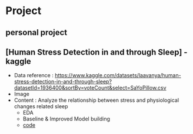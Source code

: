 # Project

## personal project

## [Human Stress Detection in and through Sleep] - kaggle
 * Data reference : https://www.kaggle.com/datasets/laavanya/human-stress-detection-in-and-through-sleep?datasetId=1936400&sortBy=voteCount&select=SaYoPillow.csv
 * Image
 * Content : Analyze the relationship between stress and physiological changes related sleep
   *  EDA
   *  Baseline & Improved Model building 
   *  [code](https://github.com/chanbyeol01/Project/blob/main/model_sleepstress.py)
